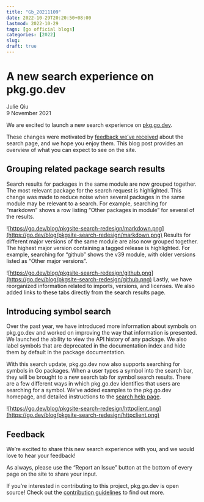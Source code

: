 ```yaml
---
title: "Gb_20211109"
date: 2022-10-29T20:20:50+08:00
lastmod: 2022-10-29
tags: [go official blogs]
categories: [2022]
slug:
draft: true
---
```

# A new search experience on pkg.go.dev

Julie Qiu  
9 November 2021

We are excited to launch a new search experience on [pkg.go.dev](https://pkg.go.dev/).

These changes were motivated by [feedback we’ve received](https://go.dev/issue/47321) about the search page, and we hope you enjoy them. This blog post provides an overview of what you can expect to see on the site.

## Grouping related package search results

Search results for packages in the same module are now grouped together. The most relevant package for the search request is highlighted. This change was made to reduce noise when several packages in the same module may be relevant to a search. For example, searching for “markdown” shows a row listing “Other packages in module” for several of the results.

![https://go.dev/blog/pkgsite-search-redesign/markdown.png](https://go.dev/blog/pkgsite-search-redesign/markdown.png)
Results for different major versions of the same module are also now grouped together. The highest major version containing a tagged release is highlighted. For example, searching for “github” shows the v39 module, with older versions listed as “Other major versions”.

![https://go.dev/blog/pkgsite-search-redesign/github.png](https://go.dev/blog/pkgsite-search-redesign/github.png)
Lastly, we have reorganized information related to imports, versions, and licenses. We also added links to these tabs directly from the search results page.

## Introducing symbol search

Over the past year, we have introduced more information about symbols on pkg.go.dev and worked on improving the way that information is presented. We launched the ability to view the API history of any package. We also label symbols that are deprecated in the documentation index and hide them by default in the package documentation.

With this search update, pkg.go.dev now also supports searching for symbols in Go packages. When a user types a symbol into the search bar, they will be brought to a new search tab for symbol search results. There are a few different ways in which pkg.go.dev identifies that users are searching for a symbol. We’ve added examples to the pkg.go.dev homepage, and detailed instructions to the [search help page](https://pkg.go.dev/search-help).

![https://go.dev/blog/pkgsite-search-redesign/httpclient.png](https://go.dev/blog/pkgsite-search-redesign/httpclient.png)
## Feedback

We’re excited to share this new search experience with you, and we would love to hear your feedback!

As always, please use the “Report an Issue” button at the bottom of every page on the site to share your input.

If you’re interested in contributing to this project, pkg.go.dev is open source! Check out the [contribution guidelines](https://go.googlesource.com/pkgsite/+/refs/heads/master/CONTRIBUTING.md) to find out more.
